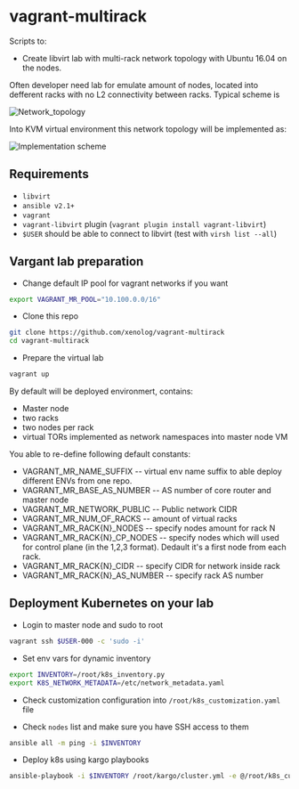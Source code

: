 vagrant-multirack
=================
Scripts to:

* Create libvirt lab with multi-rack network topology with Ubuntu 16.04 on the nodes.

Often developer need lab for emulate amount of nodes, located into
defferent racks with no L2 connectivity between racks. Typical scheme is

![Network_topology](https://cdn.rawgit.com/xenolog/vagrant-multirack/master/img/Typical_multirack.svg)

Into KVM virtual environment this network topology will be implemented as:

![Implementation scheme](https://cdn.rawgit.com/xenolog/vagrant-multirack/master/img/VENV_multirack.svg)


Requirements
------------

* `libvirt`
* `ansible v2.1+`
* `vagrant`
* `vagrant-libvirt` plugin (`vagrant plugin install vagrant-libvirt`)
* `$USER` should be able to connect to libvirt (test with `virsh list --all`)

Vargant lab preparation
-----------------------

* Change default IP pool for vagrant networks if you want

```bash
export VAGRANT_MR_POOL="10.100.0.0/16"

```

* Clone this repo

```bash
git clone https://github.com/xenolog/vagrant-multirack
cd vagrant-multirack
```

* Prepare the virtual lab

```bash
vagrant up
```

By default will be deployed environmert, contains:

* Master node
* two racks
* two nodes per rack
* virtual TORs implemented as network namespaces into master node VM

You able to re-define following default constants:

* VAGRANT_MR_NAME_SUFFIX -- virtual env name suffix to able deploy different ENVs from one repo.
* VAGRANT_MR_BASE_AS_NUMBER -- AS number of core router and master node
* VAGRANT_MR_NETWORK_PUBLIC -- Public network CIDR
* VAGRANT_MR_NUM_OF_RACKS -- amount of virtual racks
* VAGRANT_MR_RACK{N}_NODES -- specify nodes amount for rack N
* VAGRANT_MR_RACK{N}\_CP\_NODES -- specify nodes which will used for control plane (in the 1,2,3 format). Dedault it's a first node from each rack.
* VAGRANT_MR_RACK{N}_CIDR -- specify CIDR for network inside rack
* VAGRANT_MR_RACK{N}_AS_NUMBER -- specify rack AS number


Deployment Kubernetes on your lab
---------------------------------

* Login to master node and sudo to root

```bash
vagrant ssh $USER-000 -c 'sudo -i'
```

* Set env vars for dynamic inventory

```bash
export INVENTORY=/root/k8s_inventory.py
export K8S_NETWORK_METADATA=/etc/network_metadata.yaml
```

* Check customization configuration into `/root/k8s_customization.yaml` file

* Check `nodes` list and make sure you have SSH access to them

```bash
ansible all -m ping -i $INVENTORY
```

* Deploy k8s using kargo playbooks

```bash
ansible-playbook -i $INVENTORY /root/kargo/cluster.yml -e @/root/k8s_customization.yaml
```

